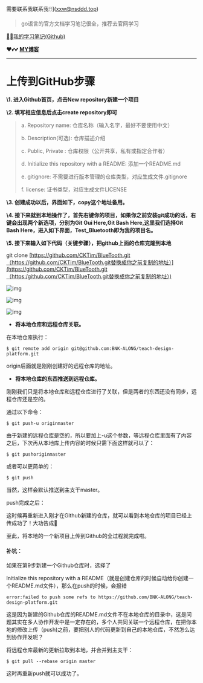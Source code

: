 需要联系我联系我🖱️](xxw@nsddd.top)

>   go语言的官方文档学习笔记很全，推荐去官网学习

[😶‍🌫️我的学习笔记(Github)](https://github.com/3293172751/CS_COURSE)

❤️💕💕 **[MY博客](https://nsddd.top)**

---

# 上传到GitHub步骤

**\1.  进入Github首页，点击New repository新建一个项目**

**\2.  填写相应信息后点击create repository即可**

> a.  Repository name: 仓库名称（输入名字，最好不要使用中文）
>
> b.  Description(可选): 仓库描述介绍
>
> c.  Public, Private : 仓库权限（公开共享，私有或指定合作者）
>
> d.  Initialize this repository with a README: 添加一个README.md
>
> e.  gitignore: 不需要进行版本管理的仓库类型，对应生成文件.gitignore
>
> f.   license: 证书类型，对应生成文件LICENSE

**\3.  创建成功以后，界面如下，copy这个地址备用。**

**\4.  接下来就到本地操作了，首先右键你的项目，如果你之前安装git成功的话，右键会出现两个新选项，分别为Git Gui Here,Git Bash Here,这里我们选择Git Bash Here，进入如下界面，Test_Bluetooth即为我的项目名。**

**\5.  接下来输入如下代码（关键步骤），把github上面的仓库克隆到本地**

git clone [https://github.com/CKTim/BlueTooth.git（https://github.com/CKTim/BlueTooth.git替换成你之前复制的地址）](https://github.com/CKTim/BlueTooth.git（https:/github.com/CKTim/BlueTooth.git替换成你之前复制的地址）)

 

![img](https://s2.loli.net/2022/03/24/3zKZfi8JWxvrQlc.jpg)

 

![img](https://s2.loli.net/2022/03/24/FQYpXEeqnr4s9LB.jpg)

 

![img](https://s2.loli.net/2022/03/24/K7rmqH9u56esnQW.jpg)

- **将本地仓库和远程仓库关联。**

在本地仓库执行：

```
$ git remote add origin git@github.com:BNK-ALONG/teach-design-platform.git
```

origin后面就是刚刚创建好的远程仓库的地址。

- **将本地仓库的东西推送到远程仓库。**

刚刚我们只是将本地仓库和远程仓库进行了关联，但是两者的东西还没有同步，远程仓库还是空的。

通过以下命令：

```
$ git push-u originmaster
```

由于新建的远程仓库是空的，所以要加上-u这个参数，等远程仓库里面有了内容之后，下次再从本地库上传内容的时候只需下面这样就可以了：

```
$ git pushoriginmaster
```

或者可以更简单的：

```
$ git push
```

当然，这样会默认推送到主支干master。

push完成之后：

 

这时候再重新进入刚才在Github新建的仓库，就可以看到本地仓库的项目已经上传成功了！大功告成🎉

至此，将本地的一个新项目上传到Github的全过程就完成啦。



#### 补坑：

如果在第9步新建一个Github仓库时，选择了

Initialize this repository with a README（就是创建仓库的时候自动给你创建一个README.md文件），那么在push的时候，会报错

```
error:failed to push some refs to https://github.com/BNK-ALONG/teach-design-platform.git
```

这是因为新建的Github仓库的README.md文件不在本地仓库的目录中，这是问题其实在多人协作开发中是一定存在的，多个人共同关联一个远程仓库，在把你本地的修改上传（push)之前，要把别人的代码更新到自己的本地仓库，不然怎么达到协作开发呢？

将远程仓库最新的更新拉取到本地，并合并到主支干：

```
$ git pull --rebase origin master
```

这时再重新push就可以成功了。


